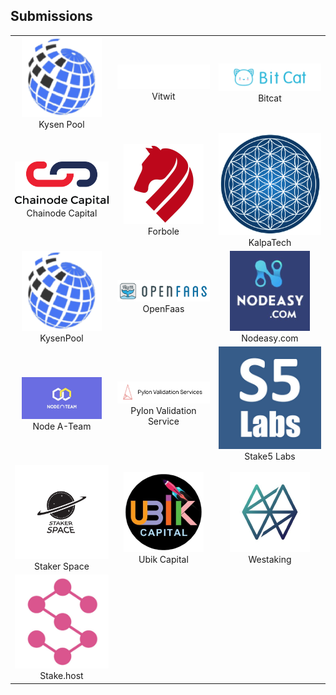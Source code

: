 ## Submissions

<table><tr><td width='300px'><center><img src='akash.cosmosoutpost.io.png'> <br/> Kysen Pool</center></td> <td width='300px'><center><img src='chat.akash.vitwit.com.png'> <br/> Vitwit</center></td> <td width='300px'><center><img src='chat.bitcat365.com.png'> <br/> Bitcat</center></td></tr>
<tr><td width='300px'><center><img src='chat.chainode.capital.png'> <br/> Chainode Capital</center></td> <td width='300px'><center><img src='chat.desmos.network.png'> <br/> Forbole</center></td> <td width='300px'><center><img src='chat.kalpatech.co.png'> <br/> KalpaTech</center></td></tr>
<tr><td width='300px'><center><img src='chat.kysenpool.io.png'> <br/> KysenPool</center></td> <td width='300px'><center><img src='chat.myfaas.club.png'> <br/> OpenFaas</center></td> <td width='300px'><center><img src='chat.nodeasy.com.png'> <br/> Nodeasy.com</center></td></tr>
<tr><td width='300px'><center><img src='chat.nodeateam.com.png'> <br/> Node A-Team</center></td> <td width='300px'><center><img src='chat.pylon.design.png'> <br/> Pylon Validation Service</center></td> <td width='300px'><center><img src='chat.stake5labs.com.jpg'> <br/> Stake5 Labs</center></td></tr>
<tr><td width='300px'><center><img src='chat.stake5labs.com.png'> <br/> Staker Space</center></td> <td width='300px'><center><img src='chat.ubik.capital.png'> <br/> Ubik Capital</center></td> <td width='300px'><center><img src='chat.westaking.io.png'> <br/> Westaking</center></td></tr>
<tr><td width='300px'><center><img src='riot.stake.host.png'> <br/> Stake.host</center></td>  </tr></table>
